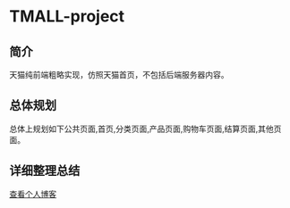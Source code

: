 # TMALL-project
## 简介
天猫纯前端粗略实现，仿照天猫首页，不包括后端服务器内容。
## 总体规划
总体上规划如下公共页面,首页,分类页面,产品页面,购物车页面,结算页面,其他页面。

## 详细整理总结
<a href="https://shaohuahua.top/2019/05/09/%E5%A4%A9%E7%8C%AB%E9%A1%B5%E9%9D%A2%E7%BA%AF%E5%89%8D%E7%AB%AF%E5%AE%9E%E7%8E%B0/">查看个人博客</a>